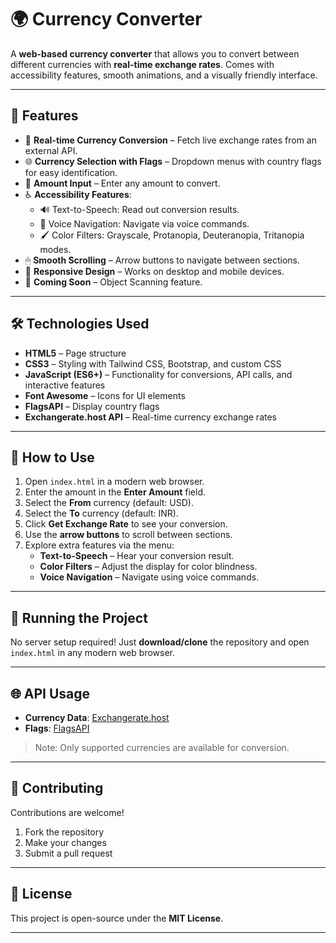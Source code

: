 # 🌍 Currency Converter

A **web-based currency converter** that allows you to convert between different currencies with **real-time exchange rates**. Comes with accessibility features, smooth animations, and a visually friendly interface.  

---

## 🚀 Features

- 💱 **Real-time Currency Conversion** – Fetch live exchange rates from an external API.  
- 🌐 **Currency Selection with Flags** – Dropdown menus with country flags for easy identification.  
- 🔢 **Amount Input** – Enter any amount to convert.  
- ♿ **Accessibility Features**:  
  - 🔊 Text-to-Speech: Read out conversion results.  
  - 🎤 Voice Navigation: Navigate via voice commands.  
  - 🖌 Color Filters: Grayscale, Protanopia, Deuteranopia, Tritanopia modes.  
- 🖱 **Smooth Scrolling** – Arrow buttons to navigate between sections.  
- 📱 **Responsive Design** – Works on desktop and mobile devices.  
- 🔮 **Coming Soon** – Object Scanning feature.

---

## 🛠 Technologies Used

- **HTML5** – Page structure  
- **CSS3** – Styling with Tailwind CSS, Bootstrap, and custom CSS  
- **JavaScript (ES6+)** – Functionality for conversions, API calls, and interactive features  
- **Font Awesome** – Icons for UI elements  
- **FlagsAPI** – Display country flags  
- **Exchangerate.host API** – Real-time currency exchange rates  

---

## 🎯 How to Use

1. Open `index.html` in a modern web browser.  
2. Enter the amount in the **Enter Amount** field.  
3. Select the **From** currency (default: USD).  
4. Select the **To** currency (default: INR).  
5. Click **Get Exchange Rate** to see your conversion.  
6. Use the **arrow buttons** to scroll between sections.  
7. Explore extra features via the menu:  
   - **Text-to-Speech** – Hear your conversion result.  
   - **Color Filters** – Adjust the display for color blindness.  
   - **Voice Navigation** – Navigate using voice commands.  

---

## 📂 Running the Project

No server setup required! Just **download/clone** the repository and open `index.html` in any modern web browser.  

---

## 🌐 API Usage

- **Currency Data**: [Exchangerate.host](https://exchangerate.host/)  
- **Flags**: [FlagsAPI](https://flagsapi.com/)  

> Note: Only supported currencies are available for conversion.  

---

## 🤝 Contributing

Contributions are welcome!  
1. Fork the repository  
2. Make your changes  
3. Submit a pull request  

---

## 📜 License

This project is open-source under the **MIT License**.  

---



